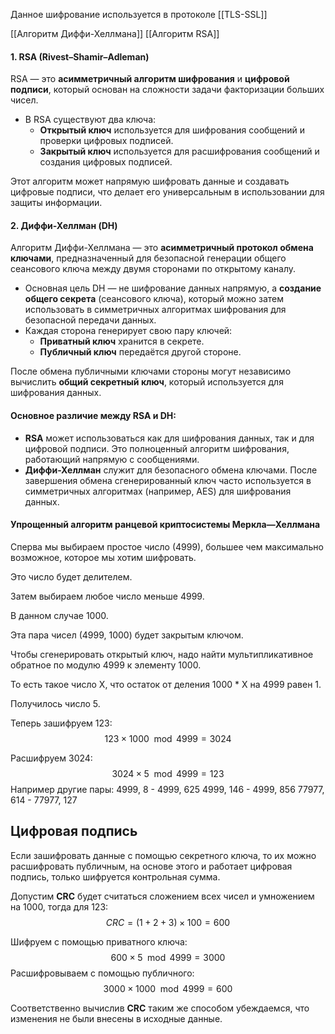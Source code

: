 Данное шифрование используется в протоколе [[TLS-SSL]]

[[Алгоритм Диффи-Хеллмана]]
[[Алгоритм RSA]]
#### 1. **RSA (Rivest–Shamir–Adleman)**

RSA — это **асимметричный алгоритм шифрования** и **цифровой подписи**, который основан на сложности задачи факторизации больших чисел.

- В RSA существуют два ключа:
    - **Открытый ключ** используется для шифрования сообщений и проверки цифровых подписей.
    - **Закрытый ключ** используется для расшифрования сообщений и создания цифровых подписей.

Этот алгоритм может напрямую шифровать данные и создавать цифровые подписи, что делает его универсальным в использовании для защиты информации.

#### 2. **Диффи-Хеллман (DH)**

Алгоритм Диффи-Хеллмана — это **асимметричный протокол обмена ключами**, предназначенный для безопасной генерации общего сеансового ключа между двумя сторонами по открытому каналу.

- Основная цель DH — не шифрование данных напрямую, а **создание общего секрета** (сеансового ключа), который можно затем использовать в симметричных алгоритмах шифрования для безопасной передачи данных.
- Каждая сторона генерирует свою пару ключей:
    - **Приватный ключ** хранится в секрете.
    - **Публичный ключ** передаётся другой стороне.

После обмена публичными ключами стороны могут независимо вычислить **общий секретный ключ**, который используется для шифрования данных.

#### Основное различие между RSA и DH:

- **RSA** может использоваться как для шифрования данных, так и для цифровой подписи. Это полноценный алгоритм шифрования, работающий напрямую с сообщениями.
- **Диффи-Хеллман** служит для безопасного обмена ключами. После завершения обмена сгенерированный ключ часто используется в симметричных алгоритмах (например, AES) для шифрования данных.
#### Упрощенный алгоритм ранцевой криптосистемы Меркла—Хеллмана

Сперва мы выбираем простое число (4999), большее чем максимально возможное, которое мы хотим шифровать. 

Это число будет делителем. 

Затем выбираем любое число меньше 4999. 

В данном случае 1000. 

Эта пара чисел (4999, 1000) будет закрытым ключом. 

Чтобы сгенерировать открытый ключ, надо найти мультипликативное обратное по модулю 4999 к элементу 1000. 

То есть такое число X, что остаток от деления 1000 * X на 4999 равен 1. 

Получилось число 5.

Теперь зашифруем 123:
$$123 \times 1000 \mod 4999 = 3024$$

Расшифруем 3024:
$$3024 \times 5 \mod 4999 = 123$$
Например другие пары:
4999, 8 - 4999, 625 
4999, 146 - 4999, 856
77977, 614 - 77977, 127

## Цифровая подпись
 
 Если зашифровать данные с помощью секретного ключа, то их можно расшифровать публичным, на основе этого и работает цифровая подпись, только шифруется контрольная сумма. 
 
 Допустим **CRC** будет считаться сложением всех чисел и умножением на 1000, тогда для 123: 
 $$CRC = (1+2+3) \times 100 = 600$$
 
  Шифруем с помощью приватного ключа:
$$600 \times 5 \mod 4999 = 3000$$
Расшифровываем с помощью публичного:
$$3000 \times 1000 \mod 4999 = 600$$

Соответственно вычислив **CRC** таким же способом убеждаемся, что изменения не были внесены в исходные данные.